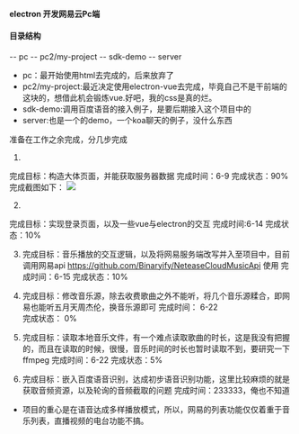 #### electron 开发网易云Pc端




#### 目录结构
-- pc
-- pc2/my-project
-- sdk-demo
-- server

- pc：最开始使用html去完成的，后来放弃了
- pc2/my-project:最近决定使用electron-vue去完成，毕竟自己不是干前端的这块的，想借此机会锻炼vue.好吧，我的css是真的烂。
- sdk-demo:调用百度语音的接入例子，是要后期接入这个项目中的
- server:也是一个的demo，一个koa聊天的例子，没什么东西

 准备在工作之余完成，分几步完成

 1. 
   完成目标：构造大体页面，并能获取服务器数据
   完成时间：6-9
   完成状态：90%
   完成截图如下：
   ![](https://github.com/OctoberCity/first_electron/static/1.png)
   
 2. 
   完成目标：实现登录页面，以及一些vue与electron的交互
   完成时间:6-14
   完成状态：10% 

 3.
    完成目标：音乐播放的交互逻辑，以及将网易服务端改写并入至项目中，目前调用网易api https://github.com/Binaryify/NeteaseCloudMusicApi 使用
    完成时间：6-15
    完成状态：10% 

 4. 
    完成目标：修改音乐源，除去收费歌曲之外不能听，将几个音乐源糅合，即网易也能听五月天周杰伦，换音乐源即可
    完成时间： 6-22   
    完成状态： 0%

 5.
    完成目标：读取本地音乐文件，有一个难点读取歌曲的时长，这是我没有把握的，而且在读取的时候，很慢，音乐时间的时长也暂时读取不到，要研究一下ffmpeg
    完成时间：6-22
    完成状态：5%

 6. 
    完成目标：嵌入百度语音识别，达成初步语音识别功能，这里比较麻烦的就是获取音频资源，以及轮询的音频截取的问题
    完成时间：233333，俺也不知道

  
  - 项目的重心是在语音达成多样播放模式，所以，网易的列表功能仅仅着重于音乐列表，直播视频的电台功能不搞。



